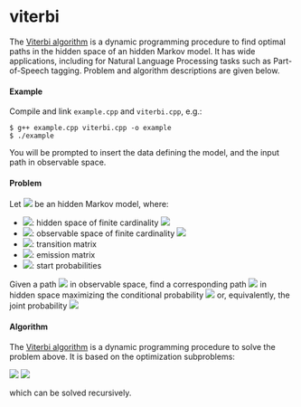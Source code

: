 # viterbi
The [Viterbi algorithm](https://en.wikipedia.org/wiki/Viterbi_algorithm) is a dynamic programming procedure to find optimal paths in the hidden space of an hidden Markov model. 
It has wide applications, including for Natural Language Processing tasks such as Part-of-Speech tagging.
Problem and algorithm descriptions are given below.

#### Example
Compile and link `example.cpp` and `viterbi.cpp`, e.g.:

```
$ g++ example.cpp viterbi.cpp -o example
$ ./example
```

You will be prompted to insert the data defining the model, and the input path in observable space.

#### Problem
Let <img src="https://render.githubusercontent.com/render/math?math=\mathscr M = (\mathscr H, \mathscr O, T, E, \pi)"> be an hidden Markov model, where:
  - <img src="https://render.githubusercontent.com/render/math?math=\mathscr H = \{h_1, h_2, \cdots, h_{p}\}">: hidden space of finite cardinality <img src="https://render.githubusercontent.com/render/math?math=p">
  - <img src="https://render.githubusercontent.com/render/math?math=\mathscr O = \{o_1, o_2, \cdots, o_{q}\}">: observable space of finite cardinality <img src="https://render.githubusercontent.com/render/math?math=q">
  - <img src="https://render.githubusercontent.com/render/math?math=T_{ij} = \text{Prob}(h_i \leftarrow h_j)">: transition matrix
  - <img src="https://render.githubusercontent.com/render/math?math=E_{ij} = \text{Prob}(o_i \leftarrow h_j)">: emission matrix
  - <img src="https://render.githubusercontent.com/render/math?math=\pi_{i} = \text{Prob}(h_i \leftarrow \emptyset)">: start probabilities

Given a path 
<img src="https://render.githubusercontent.com/render/math?math=Y=y_1y_2\cdots y_L"> in observable space, 
find a corresponding path 
<img src="https://render.githubusercontent.com/render/math?math=X=x_1x_2\cdots x_L"> in hidden space
maximizing the conditional probability <img src="https://render.githubusercontent.com/render/math?math=\text{Prob(X | Y)}">
or, equivalently, the joint probability <img src="https://render.githubusercontent.com/render/math?math=\text{Prob(X,Y)}">

#### Algorithm
The [Viterbi algorithm](https://en.wikipedia.org/wiki/Viterbi_algorithm) is a dynamic programming procedure to solve the problem above. It is based on the optimization subproblems:

<img src="https://render.githubusercontent.com/render/math?math=\mathscr{P}_{il}=\max_{x_{1}x_{2}\cdots x_{l-1}}\text{Prob}(x_{1}x_{2}\cdots x_{l-1}x_{l},\,y_{1}y_{2}\cdots y_{l-1}y_{l})">

<img src="https://render.githubusercontent.com/render/math?math=\mathscr{X}_{il}=\arg\max_{x_{l-1}}\max_{x_{1}x_{2}\cdots x_{l-2}}\text{Prob}(x_{1}x_{2}\cdots x_{l-1}x_{l},\,y_{1}y_{2}\cdots y_{l-1}y_{l})">

which can be solved recursively.
